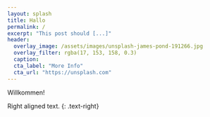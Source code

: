 ```yaml
---
layout: splash
title: Hallo
permalink: /
excerpt: "This post should [...]"
header:
  overlay_image: /assets/images/unsplash-james-pond-191266.jpg
  overlay_filter: rgba(17, 153, 158, 0.3)
  caption:
  cta_label: "More Info"
  cta_url: "https://unsplash.com"
---
```

Willkommen!

Right aligned text.
{: .text-right}
